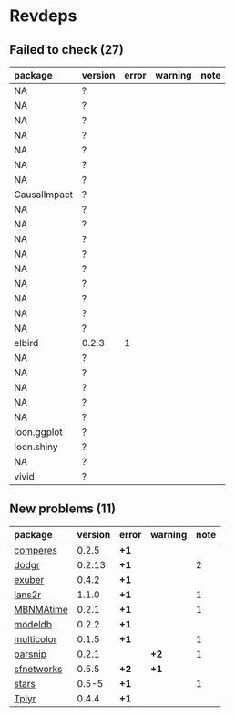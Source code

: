 # Revdeps

## Failed to check (27)

|package      |version |error |warning |note |
|:------------|:-------|:-----|:-------|:----|
|NA           |?       |      |        |     |
|NA           |?       |      |        |     |
|NA           |?       |      |        |     |
|NA           |?       |      |        |     |
|NA           |?       |      |        |     |
|NA           |?       |      |        |     |
|NA           |?       |      |        |     |
|CausalImpact |?       |      |        |     |
|NA           |?       |      |        |     |
|NA           |?       |      |        |     |
|NA           |?       |      |        |     |
|NA           |?       |      |        |     |
|NA           |?       |      |        |     |
|NA           |?       |      |        |     |
|NA           |?       |      |        |     |
|NA           |?       |      |        |     |
|NA           |?       |      |        |     |
|elbird       |0.2.3   |1     |        |     |
|NA           |?       |      |        |     |
|NA           |?       |      |        |     |
|NA           |?       |      |        |     |
|NA           |?       |      |        |     |
|NA           |?       |      |        |     |
|loon.ggplot  |?       |      |        |     |
|loon.shiny   |?       |      |        |     |
|NA           |?       |      |        |     |
|vivid        |?       |      |        |     |

## New problems (11)

|package                              |version |error  |warning |note |
|:------------------------------------|:-------|:------|:-------|:----|
|[comperes](problems.md#comperes)     |0.2.5   |__+1__ |        |     |
|[dodgr](problems.md#dodgr)           |0.2.13  |__+1__ |        |2    |
|[exuber](problems.md#exuber)         |0.4.2   |__+1__ |        |     |
|[lans2r](problems.md#lans2r)         |1.1.0   |__+1__ |        |1    |
|[MBNMAtime](problems.md#mbnmatime)   |0.2.1   |__+1__ |        |1    |
|[modeldb](problems.md#modeldb)       |0.2.2   |__+1__ |        |     |
|[multicolor](problems.md#multicolor) |0.1.5   |__+1__ |        |1    |
|[parsnip](problems.md#parsnip)       |0.2.1   |       |__+2__  |1    |
|[sfnetworks](problems.md#sfnetworks) |0.5.5   |__+2__ |__+1__  |     |
|[stars](problems.md#stars)           |0.5-5   |__+1__ |        |1    |
|[Tplyr](problems.md#tplyr)           |0.4.4   |__+1__ |        |     |

